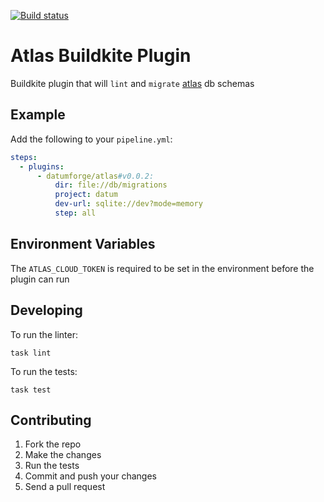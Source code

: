 [![Build status](https://badge.buildkite.com/13f3af0eff5da18c35e2f5f48831f28b395d0adee4c940c92e.svg?branch=main)](https://buildkite.com/datum/atlas-buildkite-plugin)

# Atlas Buildkite Plugin 

Buildkite plugin that will `lint` and `migrate` [atlas](https://atlasgo.io/cloud/) db schemas

## Example

Add the following to your `pipeline.yml`:

```yml
steps:
  - plugins:
      - datumforge/atlas#v0.0.2:
          dir: file://db/migrations
          project: datum
          dev-url: sqlite://dev?mode=memory
          step: all
```

## Environment Variables

The `ATLAS_CLOUD_TOKEN` is required to be set in the environment before the plugin can run

## Developing

To run the linter:
```shell
task lint
```

To run the tests:

```shell
task test
```

## Contributing

1. Fork the repo
2. Make the changes
3. Run the tests
4. Commit and push your changes
5. Send a pull request
